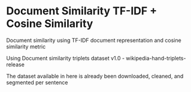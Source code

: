 # Document Similarity TF-IDF + Cosine Similarity
Document similarity using TF-IDF document representation and cosine similarity metric

Using Document similarity triplets dataset v1.0 - wikipedia-hand-triplets-release

The dataset available in here is already been downloaded, cleaned, and segmented per sentence
